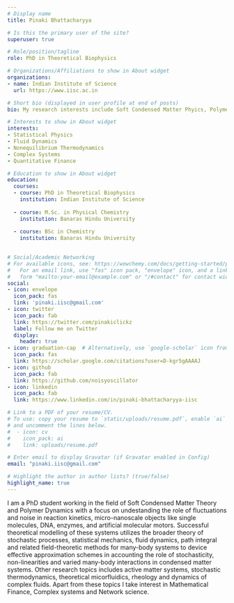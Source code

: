 ```yaml
---
# Display name
title: Pinaki Bhattacharyya

# Is this the primary user of the site?
superuser: true

# Role/position/tagline
role: PhD in Theoretical Biophysics

# Organizations/Affiliations to show in About widget
organizations:
- name: Indian Institute of Science
  url: https://www.iisc.ac.in

# Short bio (displayed in user profile at end of posts)
bio: My research interests include Soft Condensed Matter Phyics, Polymer Dynamics, Stochastic Thermodynamics and Complex fluids. 

# Interests to show in About widget
interests:
- Statistical Physics
- Fluid Dynamics
- Nonequilibrium Thermodynamics
- Complex Systems
- Quantitative Finance

# Education to show in About widget
education:
  courses:
  - course: PhD in Theoretical Biophysics
    institution: Indian Institute of Science
    
  - course: M.Sc. in Physical Chemistry
    institution: Banaras Hindu University
    
  - course: BSc in Chemistry
    institution: Banaras Hindu University
    

# Social/Academic Networking
# For available icons, see: https://wowchemy.com/docs/getting-started/page-builder/#icons
#   For an email link, use "fas" icon pack, "envelope" icon, and a link in the
#   form "mailto:your-email@example.com" or "/#contact" for contact widget.
social:
- icon: envelope
  icon_pack: fas
  link: 'pinaki.iisc@gmail.com'
- icon: twitter
  icon_pack: fab
  link: https://twitter.com/pinakiclickz
  label: Follow me on Twitter
  display:
    header: true
- icon: graduation-cap  # Alternatively, use `google-scholar` icon from `ai` icon pack
  icon_pack: fas
  link: https://scholar.google.com/citations?user=D-kgr5gAAAAJ
- icon: github
  icon_pack: fab
  link: https://github.com/noisyoscillator
- icon: linkedin
  icon_pack: fab
  link: https://www.linkedin.com/in/pinaki-bhattacharyya-iisc

# Link to a PDF of your resume/CV.
# To use: copy your resume to `static/uploads/resume.pdf`, enable `ai` icons in `params.toml`, 
# and uncomment the lines below.
#  - icon: cv
#    icon_pack: ai
#    link: uploads/resume.pdf

# Enter email to display Gravatar (if Gravatar enabled in Config)
email: "pinaki.iisc@gmail.com"

# Highlight the author in author lists? (true/false)
highlight_name: true
---
```


I am a PhD student working in the field of Soft Condensed Matter Theory and Polymer Dynamics with a focus on undestanding the role of fluctuations and noise in reaction kinetics, micro-nanoscale objects like single molecules, DNA, enzymes, and artificial molecular motors. Successful theoretical modelling of these systems utilizes the broader theory of stochastic processes, statistical mechanics, fluid dynamics, path integral and related field-theoretic methods for many-body systems to device effective approximation schemes in accounting the role of stochasticity, non-linearities and varied many-body interactions in condensed matter systems. Other research topics includes active matter systems, stochastic thermodynamics, theoretical micorfluidics, rheology and dynamics of complex fluids. Apart from these topics I take interest in Mathematical Finance, Complex systems and Network science.

